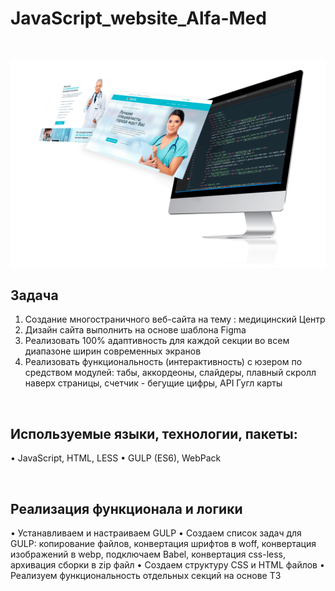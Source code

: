  
# JavaScript_website_Alfa-Med

&nbsp;

![alt text](https://github.com/AntonioMikhailov/AntonioMikhailov/blob/main/assets/alfa-js.png)
## Задача
 1.	Создание многостраничного веб-сайта на тему : медицинский Центр
2.	Дизайн сайта выполнить на основе шаблона Figma
3.	Реализовать 100% адаптивность для каждой секции во всем диапазоне ширин современных экранов
4.	Реализовать функциональность (интерактивность) с юзером по средством модулей: табы, аккордеоны, слайдеры, плавный скролл наверх страницы,  счетчик - бегущие цифры, API Гугл карты

&nbsp;
## Используемые языки, технологии, пакеты:
• JavaScript, HTML, LESS
•	GULP (ES6), WebPack


&nbsp;
## Реализация функционала и логики
 
•	Устанавливаем и настраиваем GULP
•	Создаем список задач для GULP:  копирование файлов, конвертация шрифтов в woff, конвертация изображений в webp, подключаем Babel, конвертация css-less, архивация сборки в zip файл
•	Создаем структуру CSS и HTML файлов
•	Реализуем функциональность отдельных секций на основе ТЗ
